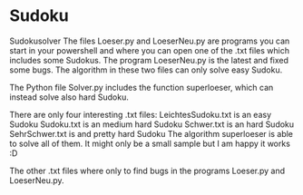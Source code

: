 # Sudoku
Sudokusolver
The files Loeser.py and LoeserNeu.py are programs you can start in your powershell and where you can open one of the .txt files
which includes some Sudokus. The program LoeserNeu.py is the latest and fixed some bugs. The algorithm in these two files can only
solve easy Sudoku.

The Python file Solver.py includes the function superloeser, which can instead solve also hard Sudoku.

There are only four interesting .txt files:
LeichtesSudoku.txt is an easy Sudoku
Sudoku.txt is an medium hard Sudoku
Schwer.txt is an hard Sudoku
SehrSchwer.txt is and pretty hard Sudoku
The algorithm superloeser is able to solve all of them. It might only be a small sample but I am happy it works :D

The other .txt files where only to find bugs in the programs Loeser.py and LoeserNeu.py.

